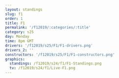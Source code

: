 ```yaml
---
layout: standings
slug: f1
order: 1
title: F1
permalink: '/f12019/:categories/:title'
category: s25
day: Monday
time: 8pm GMT
drivers: '/f12019/s25/F1/F1-drivers.png'
drivers_2: ''
constructors: '/f12019/s25/F1/F1-constructors.png'
graphics:
  standings: /f12019/s24/f1/F1-Standings.png
  tv: /f12019/s24/f1/Live-F1.png
---
```

